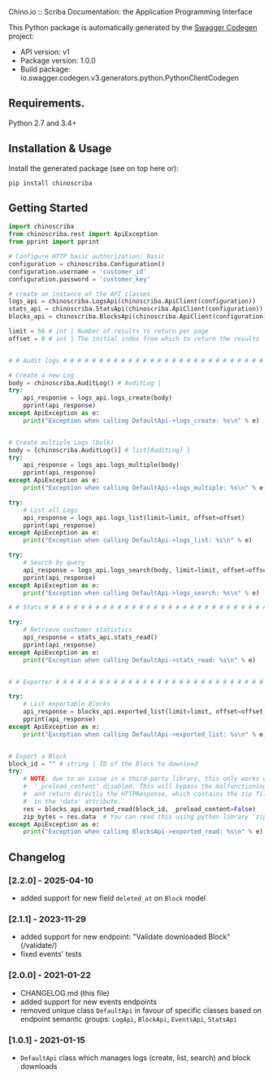 Chino.io :: Scriba Documentation: the Application Programming Interface

This Python package is automatically generated by the [Swagger Codegen](https://github.com/swagger-api/swagger-codegen) project:

- API version: v1
- Package version: 1.0.0
- Build package: io.swagger.codegen.v3.generators.python.PythonClientCodegen

## Requirements.

Python 2.7 and 3.4+

## Installation & Usage

Install the generated package (see on top here or):

    pip install chinoscriba

## Getting Started

```python
import chinoscriba
from chinoscriba.rest import ApiException
from pprint import pprint

# Configure HTTP basic authorization: Basic
configuration = chinoscriba.Configuration()
configuration.username = 'customer_id'
configuration.password = 'customer_key'

# create an instance of the API classes
logs_api = chinoscriba.LogsApi(chinoscriba.ApiClient(configuration))
stats_api = chinoscriba.StatsApi(chinoscriba.ApiClient(configuration))
blocks_api = chinoscriba.BlocksApi(chinoscriba.ApiClient(configuration))

limit = 56 # int | Number of results to return per page
offset = 0 # int | The initial index from which to return the results


# # Audit logs # # # # # # # # # # # # # # # # # # # # # # # # # # # # # # # #

# Create a new Log
body = chinoscriba.AuditLog() # AuditLog |
try:
    api_response = logs_api.logs_create(body)
    pprint(api_response)
except ApiException as e:
    print("Exception when calling DefaultApi->logs_create: %s\n" % e)


# Create multiple Logs (bulk)
body = [chinoscriba.AuditLog()] # list[AuditLog] |
try:
    api_response = logs_api.logs_multiple(body)
    pprint(api_response)
except ApiException as e:
    print("Exception when calling DefaultApi->logs_multiple: %s\n" % e)

try:
    # List all Logs
    api_response = logs_api.logs_list(limit=limit, offset=offset)
    pprint(api_response)
except ApiException as e:
    print("Exception when calling DefaultApi->logs_list: %s\n" % e)

try:
    # Search by query
    api_response = logs_api.logs_search(body, limit=limit, offset=offset)
    pprint(api_response)
except ApiException as e:
    print("Exception when calling DefaultApi->logs_search: %s\n" % e)

# # Stats # # # # # # # # # # # # # # # # # # # # # # # # # # # # # # # # # # #

try:
    # Retrieve customer statistics
    api_response = stats_api.stats_read()
    pprint(api_response)
except ApiException as e:
    print("Exception when calling DefaultApi->stats_read: %s\n" % e)


# # Exporter # # # # # # # # # # # # # # # # # # # # # # # # # # # # # # # # #

try:
    # List exportable Blocks
    api_response = blocks_api.exported_list(limit=limit, offset=offset)
    pprint(api_response)
except ApiException as e:
    print("Exception when calling DefaultApi->exported_list: %s\n" % e)


# Export a Block
block_id = "" # string | ID of the Block to download
try:
    # NOTE: due to an issue in a third-party library, this only works with
    #  '_preload_content' disabled. This will bypass the malfunctioning code
    #  and return directly the HTTPResponse, which contains the zip file bytes
    #  in the 'data' attribute.
    res = blocks_api.exported_read(block_id, _preload_content=False)
    zip_bytes = res.data  # You can read this using python library 'zipfile'.
except ApiException as e:
    print("Exception when calling BlocksApi->exported_read: %s\n" % e)

```

## Changelog

### [2.2.0] - 2025-04-10
- added support for new field `deleted_at` on `Block` model

### [2.1.1] - 2023-11-29
- added support for new endpoint: "Validate downloaded Block" (/validate/)
- fixed events' tests

### [2.0.0] - 2021-01-22
- CHANGELOG.md (this file)
- added support for new events endpoints
- removed unique class `DefaultApi` in favour of specific classes based on
  endpoint semantic groups: `LogApi`, `BlockApi`, `EventsApi`, `StatsApi`

### [1.0.1] - 2021-01-15
- `DefaultApi` class which manages logs (create, list, search) and block
   downloads
